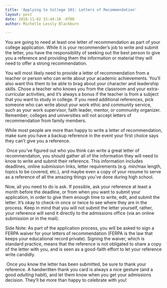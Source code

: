 ```yaml
---
title: 'Applying to College 101: Letters of Recommendation'
layout: post
date: 2018-11-02 15:44:18 -0700
author: Michelle Lessly Blackburn

---
```

You are going to need at least one letter of recommendation as part of your college application. While it is your recommender’s job to write and submit the letter, you have the responsibility of seeking out the best person to give you a reference and providing them the information or material they will need to offer a strong recommendation.

You will most likely need to provide a letter of recommendation from a teacher or person who can write about your academic achievements. You’ll also want this them to be able to brag about your character and leadership skills. Chose a teacher who knows you from the classroom and your extra-curricular activities, and it’s always a bonus if the teacher is from a subject that you want to study in college. If you need additional references, pick someone who can write about your work ethic and community service, such as your work supervisor, faith leader, mentor, or community organizer. Remember, colleges and universities will not accept letters of recommendation from family members.  

While most people are more than happy to write a letter of recommendation, make sure you have a backup reference in the event your first choice says they can’t give you a reference. 

 Once you’ve figured out who you think can write a great letter of recommendation, you should gather all of the information they will need to know to write and submit their reference. This information includes deadlines, online submission links, letter requirements (e.g. min/max length, topics to be covered, etc.), and maybe even a copy of your resume to serve as a reference of all the amazing things you’ve done during high school. 

Now, all you need to do is ask. If possible, ask your reference at least a month before the deadline, or from when you want to submit your application, in order to give them enough time to write, edit, and submit the letter. It’s okay to check-in once or twice to see where they are in the process. Keep in mind that you will not submit the letter yourself, rather, your reference will send it directly to the admissions office (via an online submission or in the mail).  

Side Note: As part of the application process, you will be asked to sign a FERPA waiver for your letters of recommendation (FERPA is the law that keeps your educational record private). Signing the waiver, which is standard practice, means that the reference is not obligated to share a copy of the letter with you, and is seen as a good-faith effort to let your reference write candidly.

 Once you know the letter has been submitted, be sure to thank your reference. A handwritten thank you card is always a nice gesture (and a good _adulting_ habit), and let them know when you get your admissions decision. They’ll be more than happy to celebrate with you!